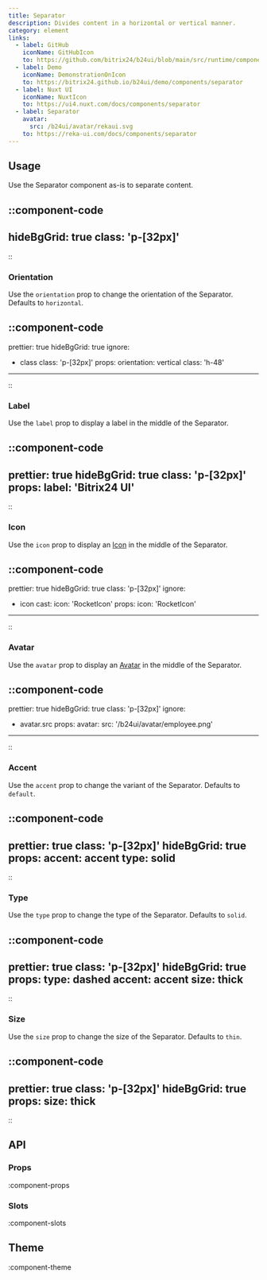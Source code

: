```yaml
---
title: Separator
description: Divides content in a horizontal or vertical manner.
category: element
links:
  - label: GitHub
    iconName: GitHubIcon
    to: https://github.com/bitrix24/b24ui/blob/main/src/runtime/components/Separator.vue
  - label: Demo
    iconName: DemonstrationOnIcon
    to: https://bitrix24.github.io/b24ui/demo/components/separator
  - label: Nuxt UI
    iconName: NuxtIcon
    to: https://ui4.nuxt.com/docs/components/separator
  - label: Separator
    avatar:
      src: /b24ui/avatar/rekaui.svg
    to: https://reka-ui.com/docs/components/separator
---
```


## Usage

Use the Separator component as-is to separate content.

::component-code
---
hideBgGrid: true
class: 'p-[32px]'
---
::

### Orientation

Use the `orientation` prop to change the orientation of the Separator. Defaults to `horizontal`.

::component-code
---
prettier: true
hideBgGrid: true
ignore:
  - class
class: 'p-[32px]'
props:
  orientation: vertical
  class: 'h-48'
---
::

### Label

Use the `label` prop to display a label in the middle of the Separator.

::component-code
---
prettier: true
hideBgGrid: true
class: 'p-[32px]'
props:
  label: 'Bitrix24 UI'
---
::

### Icon

Use the `icon` prop to display an [Icon](https://bitrix24.github.io/b24icons/guide/icons.html) in the middle of the Separator.

::component-code
---
prettier: true
hideBgGrid: true
class: 'p-[32px]'
ignore:
  - icon
cast:
  icon: 'RocketIcon'
props:
  icon: 'RocketIcon'
---
::

### Avatar

Use the `avatar` prop to display an [Avatar](/docs/components/avatar/) in the middle of the Separator.

::component-code
---
prettier: true
hideBgGrid: true
class: 'p-[32px]'
ignore:
  - avatar.src
props:
  avatar:
    src: '/b24ui/avatar/employee.png'
---
::

### Accent

Use the `accent` prop to change the variant of the Separator. Defaults to `default`.

::component-code
---
prettier: true
class: 'p-[32px]'
hideBgGrid: true
props:
  accent: accent
  type: solid
---
::

### Type

Use the `type` prop to change the type of the Separator. Defaults to `solid`.

::component-code
---
prettier: true
class: 'p-[32px]'
hideBgGrid: true
props:
  type: dashed
  accent: accent
  size: thick
---
::

### Size

Use the `size` prop to change the size of the Separator. Defaults to `thin`.

::component-code
---
prettier: true
class: 'p-[32px]'
hideBgGrid: true
props:
  size: thick
---
::

## API

### Props

:component-props

### Slots

:component-slots

## Theme

:component-theme
